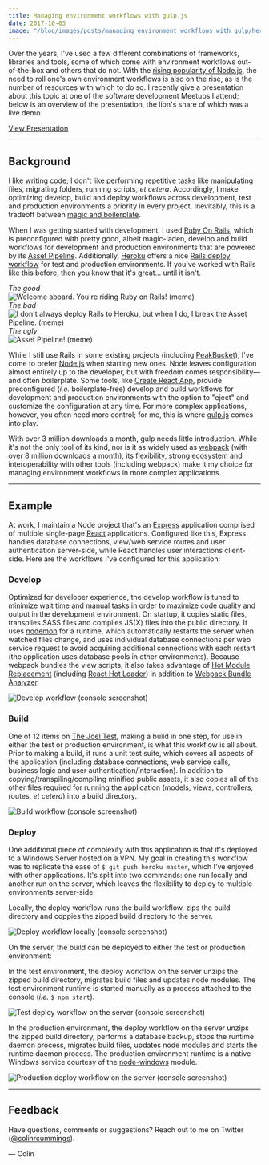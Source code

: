 ```yaml
---
title: Managing environment workflows with gulp.js
date: 2017-10-03
image: "/blog/images/posts/managing_environment_workflows_with_gulp/hero.jpg"
---
```


Over the years, I've used a few different combinations of frameworks, libraries and tools, some of which come with environment workflows out-of-the-box and others that do not. With the <a href="https://trends.google.com/trends/explore?date=all&q=%2Fm%2F0505cl,%2Fm%2F06y_qx,%2Fm%2F0bbxf89" target="_blank">rising popularity of Node.js</a>, the need to roll one's own environment workflows is also on the rise, as is the number of resources with which to do so. I recently give a presentation about this topic at one of the software development Meetups I attend; below is an overview of the presentation, the lion's share of which was a live demo.

<a role="button" class="btn btn-default" href="http://colinrcummings.github.io/meetup-gulp" target="_blank">View Presentation</a>

---

## Background

I like writing code; I don't like performing repetitive tasks like manipulating files, migrating folders, running scripts, <i>et cetera</i>. Accordingly, I make optimizing develop, build and deploy workflows across development, test and production environments a priority in every project. Inevitably, this is a tradeoff between <a href="https://twitter.com/phillip_webb/status/705909774001377280?lang=en" target="_blank"> magic and boilerplate</a>.

When I was getting started with development, I used <a href="http://rubyonrails.org/" target="_blank">Ruby On Rails</a>, which is preconfigured with pretty good, albeit magic-laden, develop and build workflows for development and production environments that are powered by its <a href="http://guides.rubyonrails.org/asset_pipeline.html" target="_blank">Asset Pipeline</a>. Additionally, <a href="https://www.heroku.com/" target="_blank">Heroku</a> offers a nice <a href="https://devcenter.heroku.com/articles/getting-started-with-rails4#deploy-your-application-to-heroku" target="_blank">Rails deploy workflow</a> for test and production environments. If you've worked with Rails like this before, then you know that it's great... until it isn't.

<div class="grid">
  <div class="col-4-12">
    <div class="text-center">
      <div>
        <div class="text-left">
          <span class="small text-muted">
            <em>The good</em>
          </span>
        </div>
        <img class="img-rounded" src="/blog/images/posts/managing_environment_workflows_with_gulp/asset_pipeline_good.jpg" alt="Welcome aboard. You're riding Ruby on Rails! (meme)"/>
      </div>
    </div>
  </div>
  <div class="col-4-12">
    <div class="text-center">
      <div>
        <div class="text-left">
          <span class="small text-muted">
            <em>The bad</em>
          </span>
        </div>
        <img class="img-rounded" src="/blog/images/posts/managing_environment_workflows_with_gulp/asset_pipeline_bad.jpg" alt="I don't always deploy Rails to Heroku, but when I do, I break the Asset Pipeline. (meme)"/>
      </div>
    </div>
  </div>
  <div class="col-4-12">
    <div class="text-center">
      <div>
        <div class="text-left">
          <span class="small text-muted">
            <em>The ugly</em>
          </span>
        </div>
        <img class="img-rounded" src="/blog/images/posts/managing_environment_workflows_with_gulp/asset_pipeline_ugly.jpg" alt="Asset Pipeline! (meme)"/>
      </div>
    </div>
  </div>
</div>

While I still use Rails in some existing projects (including <a href="https://www.peakbucket.com/" target="_blank">PeakBucket</a>), I've come to prefer <a href="https://nodejs.org/" target="_blank">Node.js</a> when starting new ones. Node leaves configuration almost entirely up to the developer, but with freedom comes responsibility—and often boilerplate. Some tools, like <a href="https://github.com/facebookincubator/create-react-app" target="_blank">Create React App</a>, provide preconfigured (<i>i.e.</i> boilerplate-free) develop and build workflows for development and production environments with the option to "eject" and customize the configuration at any time. For more complex applications, however, you often need more control; for me, this is where <a href="https://gulpjs.com/" target="_blank">gulp.js</a> comes into play.

With over 3 million downloads a month, gulp needs little introduction. While it's not the only tool of its kind, nor is it as widely used as <a href="https://webpack.github.io/" target="_blank">webpack</a> (with over 8 million downloads a month), its flexibility, strong ecosystem and interoperability with other tools (including webpack) make it my choice for managing environment workflows in more complex applications.


---

## Example

At work, I maintain a Node project that's an <a href="https://expressjs.com/" target="_blank">Express</a> application comprised of multiple single-page <a href="https://reactjs.org/" target="_blank">React</a>  applications. Configured like this, Express handles database connections, view/web service routes and user authentication server-side, while React handles user interactions client-side. Here are the workflows I've configured for this application:

### Develop

Optimized for developer experience, the develop workflow is tuned to minimize wait time and manual tasks in order to maximize code quality and output in the development environment. On startup, it copies static files, transpiles SASS files and compiles JS(X) files into the public directory. It uses <a href="https://github.com/remy/nodemon" target="_blank">nodemon</a> for a runtime, which automatically restarts the server when watched files change, and uses individual database connections per web service request to avoid acquiring additional connections with each restart (the application uses database pools in other environments). Because webpack bundles the view scripts, it also takes advantage of <a href=" https://webpack.github.io/docs/hot-module-replacement.html" target="_blank">Hot Module Replacement</a> (including <a href="https://gaearon.github.io/react-hot-loader/" target="_blank">React Hot Loader</a>) in addition to <a href="https://github.com/webpack-contrib/webpack-bundle-analyzer" target="_blank">Webpack Bundle Analyzer</a>.

<div class="grid">
  <div class="col-2-12 hide-on-mobile"></div>
  <div class="col-8-12">
    <div class="text-center margin-top-5">
      <div>
        <img class="img-rounded" src="/blog/images/posts/managing_environment_workflows_with_gulp/dev.jpg" alt="Develop workflow (console screenshot)"/>
      </div>
    </div>
  </div>
  <div class="col-2-12 hide-on-mobile"></div>
</div>

### Build

One of 12 items on <a href="https://www.joelonsoftware.com/2000/08/09/the-joel-test-12-steps-to-better-code/" target="_blank">The Joel Test</a>, making a build in one step, for use in either the test or production environment, is what this workflow is all about. Prior to making a build, it runs a unit test suite, which covers all aspects of the application (including database connections, web service calls, business logic and user authentication/interaction). In addition to copying/transpiling/compiling minified public assets, it also copies all of the other files required for running the application (models, views, controllers, routes, <i>et cetera</i>) into a build directory.

<div class="grid">
  <div class="col-2-12 hide-on-mobile"></div>
  <div class="col-8-12">
    <div class="text-center margin-top-5">
      <div>
        <img class="img-rounded" src="/blog/images/posts/managing_environment_workflows_with_gulp/build.jpg" alt="Build workflow (console screenshot)"/>
      </div>
    </div>
  </div>
  <div class="col-2-12 hide-on-mobile"></div>
</div>

### Deploy

One additional piece of complexity with this application is that it's deployed to a Windows Server hosted on a VPN. My goal in creating this workflow was to replicate the ease of `$ git push heroku master`, which I've enjoyed with other applications. It's split into two commands: one run locally and another run on the server, which leaves the flexibility to deploy to multiple environments server-side.

Locally, the deploy workflow runs the build workflow, zips the build directory and coppies the zipped build directory to the server.

<div class="grid">
  <div class="col-2-12 hide-on-mobile"></div>
  <div class="col-8-12">
    <div class="text-center margin-top-5">
      <div>
        <img class="img-rounded" src="/blog/images/posts/managing_environment_workflows_with_gulp/deploy-local.jpg" alt="Deploy workflow locally (console screenshot)"/>
      </div>
    </div>
  </div>
  <div class="col-2-12 hide-on-mobile"></div>
</div>

On the server, the build can be deployed to either the test or production environment:

In the test environment, the deploy workflow on the server unzips the zipped build directory, migrates build files and updates node modules. The test environment runtime is started manually as a process attached to the console (<i>i.e.</i> `$ npm start`).

<div class="grid">
  <div class="col-2-12 hide-on-mobile"></div>
  <div class="col-8-12">
    <div class="text-center margin-top-5">
      <div>
        <img class="img-rounded" src="/blog/images/posts/managing_environment_workflows_with_gulp/deploy-server-test.jpg" alt="Test deploy workflow on the server (console screenshot)"/>
      </div>
    </div>
  </div>
  <div class="col-2-12 hide-on-mobile"></div>
</div>

In the production environment, the deploy workflow on the server unzips the zipped build directory, performs a database backup, stops the runtime daemon process, migrates build files, updates node modules and starts the runtime daemon process. The production environment runtime is a native Windows service courtesy of the <a href="https://github.com/coreybutler/node-windows/" target="_blank">node-windows</a> module.

<div class="grid">
  <div class="col-2-12 hide-on-mobile"></div>
  <div class="col-8-12">
    <div class="text-center margin-top-5">
      <div>
        <img class="img-rounded" src="/blog/images/posts/managing_environment_workflows_with_gulp/deploy-server-prod.jpg" alt="Production deploy workflow on the server (console screenshot)"/>
      </div>
    </div>
  </div>
  <div class="col-2-12 hide-on-mobile"></div>
</div>

---

## Feedback

Have questions, comments or suggestions? Reach out to me on Twitter (<a href="https://twitter.com/colinrcummings">@colinrcummings</a>).

— Colin
